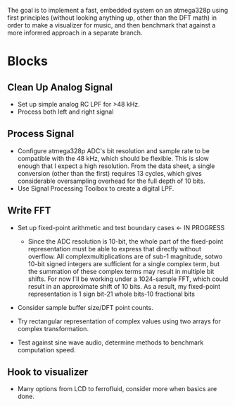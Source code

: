 The goal is to implement a fast, embedded system on an atmega328p using first principles (without looking anything up, other than the DFT math) in order to make a visualizer for music, and then benchmark that against a more informed approach in a separate branch.

# Blocks

## Clean Up Analog Signal
- Set up simple analog RC LPF for >48 kHz.
- Process both left and right signal

## Process Signal

- Configure atmega328p ADC's bit resolution and sample rate to be compatible with the 48 kHz, which should be flexible. This is slow enough that I expect a high resolution. From the data sheet, a single conversion (other than the first) requires 13 cycles, which gives considerable oversampling overhead for the full depth of 10 bits.
- Use Signal Processing Toolbox to create a digital LPF.

## Write FFT

- Set up fixed-point arithmetic and test boundary cases <- IN PROGRESS
    - Since the ADC resolution is 10-bit, the whole part of the fixed-point representation must be able to express that directly without overflow. All complexmultiplications are of sub-1 magnitude, sotwo 10-bit signed integers are sufficient for a single complex term, but the summation of these complex terms may result in multiple bit shifts. For now I'll be working under a 1024-sample FFT, which could result in an approximate shift of 10 bits. As a result, my fixed-point representation is 1 sign bit-21 whole bits-10 fractional bits

- Consider sample buffer size/DFT point counts.
- Try rectangular representation of complex values using two arrays for complex transformation.
- Test against sine wave audio, determine methods to benchmark computation speed.

## Hook to visualizer

- Many options from LCD to ferrofluid, consider more when basics are done.

